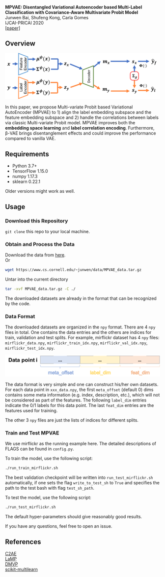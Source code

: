 **MPVAE: Disentangled Variational Autoencoder based Multi-Label Classification with Covariance-Aware Multivariate Probit Model**</br>
Junwen Bai, Shufeng Kong, Carla Gomes</br>
IJCAI-PRICAI 2020<br/>
[[paper]]()

## Overview
<div align=center><img src="pngs/overview.png"></div>

In this paper, we propose Multi-variate Probit based Variational AutoEncoder (MPVAE) to 1) align the label embedding subspace and the feature embedding subspace and 2) handle the correlations between labels via classic Multi-variate Probit model. MPVAE improves both the **embedding space learning** and **label correlation encoding**. Furthermore, β-VAE brings disentanglement effects and could improve the performance compared to vanilla VAE.

## Requirements
- Python 3.7+
- TensorFlow 1.15.0
- numpy 1.17.3
- sklearn 0.22.1

Older versions might work as well.

## Usage

### Download this Repository
```git clone``` this repo to your local machine.

### Obtain and Process the Data
Download the data from [here](https://www.cs.cornell.edu/~junwen/data/MPVAE_data.tar.gz).</br>
Or
```bash
wget https://www.cs.cornell.edu/~junwen/data/MPVAE_data.tar.gz
```

Untar into the current directory
```bash
tar -xvf MPVAE_data.tar.gz -C ./
```

The downloaded datasets are already in the format that can be recognized by the code. 

### Data Format
The downloaded datasets are organized in the `npy` format. There are 4 `npy` files in total. One contains the data entries and the others are indices for train, validation and test splits. For example, mirflickr dataset has 4 `npy` files: `mirflickr_data.npy`, `mirflickr_train_idx.npy`, `mirflickr_val_idx.npy`, `mirflickr_test_idx.npy`.

<div align=center><img src="pngs/data_format.png"></div>

The data format is very simple and one can construct his/her own datasets. For each data point in `xxx_data.npy`, the first `meta_offset` (default 0) dims contains some meta information (e.g. index, description, etc.), which will not be considered as part of the features. The following `label_dim` entries indicate the 0/1 labels for this data point. The last `feat_dim` entries are the features used for training.

The other 3 `npy` files are just the lists of indices for different splits.

### Train and Test MPVAE

We use mirflickr as the running example here. The detailed descriptions of FLAGS can be found in `config.py`.

To train the model, use the following script:
```bash
./run_train_mirflickr.sh
```
The best validation checkpoint will be written into `run_test_mirflickr.sh` automatically, if one sets the flag `write_to_test_sh` to `True` and specifies the path to the test bash with flag `test_sh_path`.

To test the model, use the following script:
```bash
./run_test_mirflickr.sh
```
The default hyper-parameters should give reasonably good results.

If you have any questions, feel free to open an issue.

## References
[C2AE](https://github.com/hinanmu/C2AE_tensorflow)</br>
[LaMP](https://github.com/QData/LaMP)</br>
[DMVP](https://bitbucket.org/DiChen9412/icml2018_dmvp)</br>
[scikit-multilearn](http://scikit.ml/api/skmultilearn.html)
